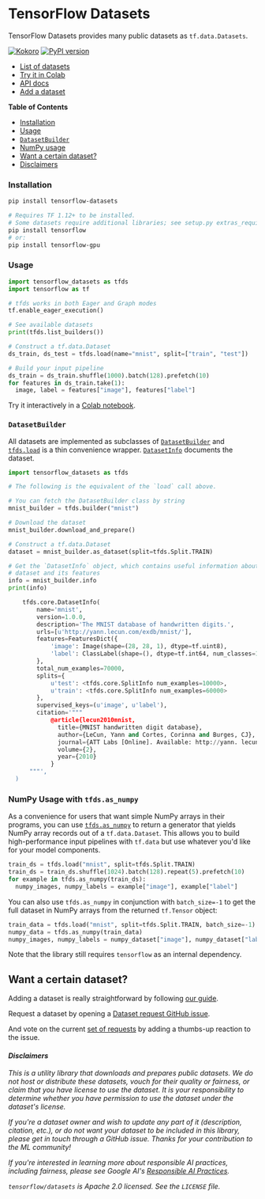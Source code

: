# TensorFlow Datasets

TensorFlow Datasets provides many public datasets as `tf.data.Datasets`.

[![Kokoro](https://storage.googleapis.com/tfds-kokoro-public/kokoro-build.svg)](https://storage.googleapis.com/tfds-kokoro-public/kokoro-build.html)
[![PyPI version](https://badge.fury.io/py/tensorflow-datasets.svg)](https://badge.fury.io/py/tensorflow-datasets)

* [List of datasets](https://github.com/tensorflow/datasets/tree/master/docs/datasets.md)
* [Try it in Colab](https://colab.research.google.com/github/tensorflow/datasets/blob/master/docs/overview.ipynb)
* [API docs](https://www.tensorflow.org/datasets/api_docs/python/tfds)
* [Add a dataset](https://github.com/tensorflow/datasets/tree/master/docs/add_dataset.md)

**Table of Contents**

* [Installation](#installation)
* [Usage](#usage)
* [`DatasetBuilder`](#datasetbuilder)
* [NumPy usage](#numpy-usage-with-tfdsas-numpy)
* [Want a certain dataset?](#want-a-certain-dataset)
* [Disclaimers](#disclaimers)

### Installation

```sh
pip install tensorflow-datasets

# Requires TF 1.12+ to be installed.
# Some datasets require additional libraries; see setup.py extras_require
pip install tensorflow
# or:
pip install tensorflow-gpu
```

### Usage

```python
import tensorflow_datasets as tfds
import tensorflow as tf

# tfds works in both Eager and Graph modes
tf.enable_eager_execution()

# See available datasets
print(tfds.list_builders())

# Construct a tf.data.Dataset
ds_train, ds_test = tfds.load(name="mnist", split=["train", "test"])

# Build your input pipeline
ds_train = ds_train.shuffle(1000).batch(128).prefetch(10)
for features in ds_train.take(1):
  image, label = features["image"], features["label"]
```

Try it interactively in a
[Colab notebook](https://colab.research.google.com/github/tensorflow/datasets/blob/master/docs/overview.ipynb).

### `DatasetBuilder`

All datasets are implemented as subclasses of
[`DatasetBuilder`](https://www.tensorflow.org/datasets/api_docs/python/tfds/core/DatasetBuilder.md)
and
[`tfds.load`](https://www.tensorflow.org/datasets/api_docs/python/tfds/load.md)
is a thin convenience wrapper.
[`DatasetInfo`](https://www.tensorflow.org/datasets/api_docs/python/tfds/core/DatasetInfo.md)
documents the dataset.

```python
import tensorflow_datasets as tfds

# The following is the equivalent of the `load` call above.

# You can fetch the DatasetBuilder class by string
mnist_builder = tfds.builder("mnist")

# Download the dataset
mnist_builder.download_and_prepare()

# Construct a tf.data.Dataset
dataset = mnist_builder.as_dataset(split=tfds.Split.TRAIN)

# Get the `DatasetInfo` object, which contains useful information about the
# dataset and its features
info = mnist_builder.info
print(info)

    tfds.core.DatasetInfo(
        name='mnist',
        version=1.0.0,
        description='The MNIST database of handwritten digits.',
        urls=[u'http://yann.lecun.com/exdb/mnist/'],
        features=FeaturesDict({
            'image': Image(shape=(28, 28, 1), dtype=tf.uint8),
            'label': ClassLabel(shape=(), dtype=tf.int64, num_classes=10)
        },
        total_num_examples=70000,
        splits={
            u'test': <tfds.core.SplitInfo num_examples=10000>,
            u'train': <tfds.core.SplitInfo num_examples=60000>
        },
        supervised_keys=(u'image', u'label'),
        citation='"""
            @article{lecun2010mnist,
              title={MNIST handwritten digit database},
              author={LeCun, Yann and Cortes, Corinna and Burges, CJ},
              journal={ATT Labs [Online]. Available: http://yann. lecun. com/exdb/mnist},
              volume={2},
              year={2010}
            }
      """',
  )
```

### NumPy Usage with `tfds.as_numpy`

As a convenience for users that want simple NumPy arrays in their programs, you
can use
[`tfds.as_numpy`](https://www.tensorflow.org/datasets/api_docs/python/tfds/as_numpy.md)
to return a generator that yields NumPy array
records out of a `tf.data.Dataset`. This allows you to build high-performance
input pipelines with `tf.data` but use whatever you'd like for your model
components.

```python
train_ds = tfds.load("mnist", split=tfds.Split.TRAIN)
train_ds = train_ds.shuffle(1024).batch(128).repeat(5).prefetch(10)
for example in tfds.as_numpy(train_ds):
  numpy_images, numpy_labels = example["image"], example["label"]
```

You can also use `tfds.as_numpy` in conjunction with `batch_size=-1` to
get the full dataset in NumPy arrays from the returned `tf.Tensor` object:

```python
train_data = tfds.load("mnist", split=tfds.Split.TRAIN, batch_size=-1)
numpy_data = tfds.as_numpy(train_data)
numpy_images, numpy_labels = numpy_dataset["image"], numpy_dataset["label"]
```

Note that the library still requires `tensorflow` as an internal dependency.

## Want a certain dataset?

Adding a dataset is really straightforward by following
[our guide](https://github.com/tensorflow/datasets/tree/master/docs/add_dataset.md).

Request a dataset by opening a
[Dataset request GitHub issue](https://github.com/tensorflow/datasets/issues/new?assignees=&labels=dataset+request&template=dataset-request.md&title=%5Bdata+request%5D+%3Cdataset+name%3E).

And vote on the current
[set of requests](https://github.com/tensorflow/datasets/labels/dataset%20request)
by adding a thumbs-up reaction to the issue.

#### *Disclaimers*

*This is a utility library that downloads and prepares public datasets. We do*
*not host or distribute these datasets, vouch for their quality or fairness, or*
*claim that you have license to use the dataset. It is your responsibility to*
*determine whether you have permission to use the dataset under the dataset's*
*license.*

*If you're a dataset owner and wish to update any part of it (description,*
*citation, etc.), or do not want your dataset to be included in this*
*library, please get in touch through a GitHub issue. Thanks for your*
*contribution to the ML community!*

*If you're interested in learning more about responsible AI practices, including*
*fairness, please see Google AI's [Responsible AI Practices](https://ai.google/education/responsible-ai-practices).*

*`tensorflow/datasets` is Apache 2.0 licensed. See the `LICENSE` file.*
